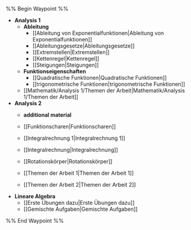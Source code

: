%% Begin Waypoint %%
- **Analysis 1**
	- **Ableitung**
		- [[Ableitung von Exponentialfunktionen|Ableitung von Exponentialfunktionen]]
		- [[Ableitungsgesetze|Ableitungsgesetze]]
		- [[Extremstellen|Extremstellen]]
		- [[Kettenregel|Kettenregel]]
		- [[Steigungen|Steigungen]]
	- **Funktionseigenschaften**
		- [[Quadratische Funktionen|Quadratische Funktionen]]
		- [[trigonometrische Funktionen|trigonometrische Funktionen]]
	- [[Mathematik/Analysis 1/Themen der Arbeit|Mathematik/Analysis 1/Themen der Arbeit]]
- **Analysis 2**
	- **additional material**

	- [[Funktionscharen|Funktionscharen]]
	- [[Integralrechnung 1|Integralrechnung 1]]
	- [[Integralrechnung|Integralrechnung]]
	- [[Rotationskörper|Rotationskörper]]
	- [[Themen der Arbeit 1|Themen der Arbeit 1]]
	- [[Themen der Arbeit 2|Themen der Arbeit 2]]
- **Lineare Algebra**
	- [[Erste Übungen dazu|Erste Übungen dazu]]
	- [[Gemischte Aufgaben|Gemischte Aufgaben]]

%% End Waypoint %%
